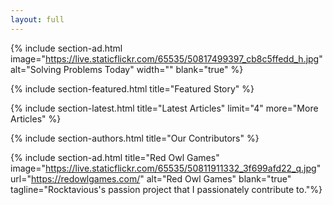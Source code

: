 ```yaml
---
layout: full
---
```


{% include section-ad.html image="https://live.staticflickr.com/65535/50817499397_cb8c5ffedd_h.jpg" alt="Solving Problems Today" width="" blank="true" %}


{% include section-featured.html title="Featured Story" %}

<!-- 
{% include section-spotlight.html title="Spotlight" %}
-->

{% include section-latest.html title="Latest Articles" limit="4" more="More Articles" %}


{% include section-authors.html title="Our Contributors" %}


{% include section-ad.html title="Red Owl Games" image="https://live.staticflickr.com/65535/50811911332_3f699afd22_q.jpg" url="https://redowlgames.com/" alt="Red Owl Games" blank="true" tagline="Rocktavious's passion project that I passionately contribute to."%}


<!-- 
{% include section-author.html author="emmyoop" title="Hello, I am Emily! Welcome to my blog." %} 
-->
